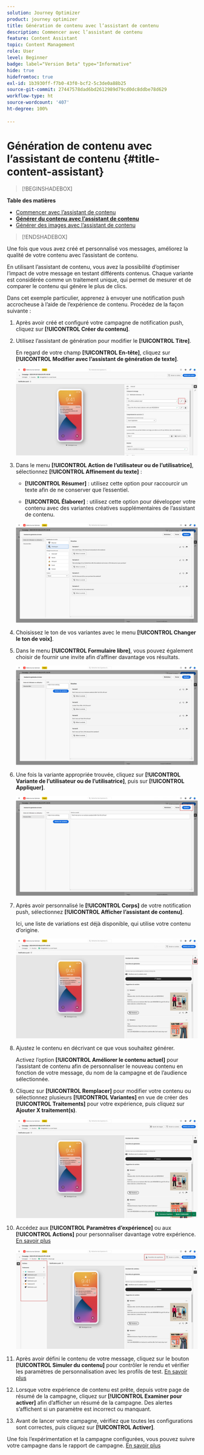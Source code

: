 ```yaml
---
solution: Journey Optimizer
product: journey optimizer
title: Génération de contenu avec l’assistant de contenu
description: Commencer avec l’assistant de contenu
feature: Content Assistant
topic: Content Management
role: User
level: Beginner
badge: label="Version Beta" type="Informative"
hide: true
hidefromtoc: true
exl-id: 1b3930ff-f7b0-43f0-bcf2-5c3de0a88b25
source-git-commit: 27447578dad6bd2612989d79cd0dc8ddbe78d629
workflow-type: ht
source-wordcount: '407'
ht-degree: 100%

---
```


# Génération de contenu avec l’assistant de contenu {#title-content-assistant}

>[!BEGINSHADEBOX]

**Table des matières**

* [Commencer avec l’assistant de contenu](gs-generative.md)
* **[Générer du contenu avec l’assistant de contenu](generative-content.md)**
* [Générer des images avec l’assistant de contenu](generative-image.md)

>[!ENDSHADEBOX]

Une fois que vous avez créé et personnalisé vos messages, améliorez la qualité de votre contenu avec l’assistant de contenu.

En utilisant l’assistant de contenu, vous avez la possibilité d’optimiser l’impact de votre message en testant différents contenus. Chaque variante est considérée comme un traitement unique, qui permet de mesurer et de comparer le contenu qui génère le plus de clics.

Dans cet exemple particulier, apprenez à envoyer une notification push accrocheuse à l’aide de l’expérience de contenu. Procédez de la façon suivante :

1. Après avoir créé et configuré votre campagne de notification push, cliquez sur **[!UICONTROL Créer du contenu]**.

1. Utilisez l’assistant de génération pour modifier le **[!UICONTROL Titre]**.

   En regard de votre champ **[!UICONTROL En-tête]**, cliquez sur **[!UICONTROL Modifier avec l’assistant de génération de texte]**.

   ![](assets/gen-ai-title-1.png)

1. Dans le menu **[!UICONTROL Action de l’utilisateur ou de l’utilisatrice]**, sélectionnez **[!UICONTROL Affinement du texte]** :

   * **[!UICONTROL Résumer]** : utilisez cette option pour raccourcir un texte afin de ne conserver que l’essentiel.

   * **[!UICONTROL Élaborer]** : utilisez cette option pour développer votre contenu avec des variantes créatives supplémentaires de l’assistant de contenu.

   ![](assets/gen-ai-title-2.png)

1. Choisissez le ton de vos variantes avec le menu **[!UICONTROL Changer le ton de voix]**.

1. Dans le menu **[!UICONTROL Formulaire libre]**, vous pouvez également choisir de fournir une invite afin d’affiner davantage vos résultats.

   ![](assets/gen-ai-title-3.png)

1. Une fois la variante appropriée trouvée, cliquez sur **[!UICONTROL Variante de l’utilisateur ou de l’utilisatrice]**, puis sur **[!UICONTROL Appliquer]**.

   ![](assets/gen-ai-title-4.png)

1. Après avoir personnalisé le **[!UICONTROL Corps]** de votre notification push, sélectionnez **[!UICONTROL Afficher l’assistant de contenu]**.

   Ici, une liste de variations est déjà disponible, qui utilise votre contenu d’origine.

   ![](assets/gen-ai-title-5.png)

1. Ajustez le contenu en décrivant ce que vous souhaitez générer.

   Activez l’option **[!UICONTROL Améliorer le contenu actuel]** pour l’assistant de contenu afin de personnaliser le nouveau contenu en fonction de votre message, du nom de la campagne et de l’audience sélectionnée.

1. Cliquez sur **[!UICONTROL Remplacer]** pour modifier votre contenu ou sélectionnez plusieurs **[!UICONTROL Variantes]** en vue de créer des **[!UICONTROL Traitements]** pour votre expérience, puis cliquez sur **Ajouter X traitement(s)**.

   ![](assets/gen-ai-title-6.png)

1. Accédez aux **[!UICONTROL Paramètres d’expérience]** ou aux **[!UICONTROL Actions]** pour personnaliser davantage votre expérience. [En savoir plus](../campaigns/content-experiment.md)

   ![](assets/gen-ai-title-7.png)

1. Après avoir défini le contenu de votre message, cliquez sur le bouton **[!UICONTROL Simuler du contenu]** pour contrôler le rendu et vérifier les paramètres de personnalisation avec les profils de test. [En savoir plus](../content-management/preview-test.md)

1. Lorsque votre expérience de contenu est prête, depuis votre page de résumé de la campagne, cliquez sur **[!UICONTROL Examiner pour activer]** afin d’afficher un résumé de la campagne. Des alertes s’affichent si un paramètre est incorrect ou manquant.

1. Avant de lancer votre campagne, vérifiez que toutes les configurations sont correctes, puis cliquez sur **[!UICONTROL Activer]**.

Une fois l’expérimentation et la campagne configurées, vous pouvez suivre votre campagne dans le rapport de campagne. [En savoir plus](../reports/campaign-global-report.md#experimentation-report)
